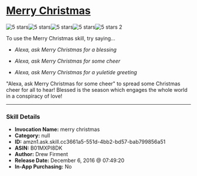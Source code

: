 # [Merry Christmas](http://alexa.amazon.com/#skills/amzn1.ask.skill.cc3661a5-551d-4bb2-bd57-bab799856a51)
![5 stars](../../images/ic_star_black_18dp_1x.png)![5 stars](../../images/ic_star_black_18dp_1x.png)![5 stars](../../images/ic_star_black_18dp_1x.png)![5 stars](../../images/ic_star_black_18dp_1x.png)![5 stars](../../images/ic_star_black_18dp_1x.png) 2

To use the Merry Christmas skill, try saying...

* *Alexa, ask Merry Christmas for a blessing*

* *Alexa, ask Merry Christmas for some cheer*

* *Alexa, ask Merry Christmas for a yuletide greeting*

"Alexa, ask Merry Christmas for some cheer" to spread some Christmas cheer for all to hear!  Blessed is the season which engages the whole world in a conspiracy of love!

***

### Skill Details

* **Invocation Name:** merry christmas
* **Category:** null
* **ID:** amzn1.ask.skill.cc3661a5-551d-4bb2-bd57-bab799856a51
* **ASIN:** B01MXPI8DK
* **Author:** Drew Firment
* **Release Date:** December 6, 2016 @ 07:49:20
* **In-App Purchasing:** No
